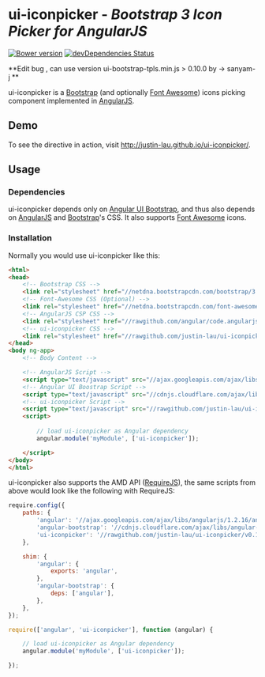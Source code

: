 # ui-iconpicker - _Bootstrap 3 Icon Picker for AngularJS_ #

[![Bower version](https://badge.fury.io/bo/ui-iconpicker.png)](http://badge.fury.io/bo/ui-iconpicker)
[![devDependencies Status](https://david-dm.org/justin-lau/ui-iconpicker/dev-status.png)](https://david-dm.org/justin-lau/ui-iconpicker#info=devDependencies)

**Edit bug , can use version ui-bootstrap-tpls.min.js > 0.10.0  by -> sanyam-j **

ui-iconpicker is a [Bootstrap]([Bootstrap](http://getbootstrap.com/)) (and
optionally [Font Awesome](http://fortawesome.github.io/Font-Awesome/)) icons
picking component implemented in [AngularJS](https://angularjs.org/).



## Demo ##

To see the directive in action, visit http://justin-lau.github.io/ui-iconpicker/.



## Usage ##

### Dependencies ###
ui-iconpicker depends only on
[Angular UI Bootstrap](http://angular-ui.github.io/bootstrap/), and thus also
depends on [AngularJS](https://angularjs.org/) and
[Bootstrap](http://getbootstrap.com/)'s CSS. It also supports
[Font Awesome](http://fortawesome.github.io/Font-Awesome/) icons.

### Installation ###
Normally you would use ui-iconpicker like this:

```html
<html>
<head>
	<!-- Bootstrap CSS -->
	<link rel="stylesheet" href="//netdna.bootstrapcdn.com/bootstrap/3.1.1/css/bootstrap.min.css">
	<!-- Font-Awesome CSS (Optional) -->
	<link rel="stylesheet" href="//netdna.bootstrapcdn.com/font-awesome/4.0.3/css/font-awesome.min.css">
	<!-- AngularJS CSP CSS -->
	<link rel="stylesheet" href="//rawgithub.com/angular/code.angularjs.org/master/1.2.16/angular-csp.css">
	<!-- ui-iconpicker CSS -->
	<link rel="stylesheet" href="//rawgithub.com/justin-lau/ui-iconpicker/v0.1.4/dist/styles/ui-iconpicker.min.css">
</head>
<body ng-app>
	<!-- Body Content -->

	<!-- AngularJS Script -->
	<script type="text/javascript" src="//ajax.googleapis.com/ajax/libs/angularjs/1.2.16/angular.min.js"></script>
	<!-- Angular UI Boostrap Script -->
	<script type="text/javascript" src="//cdnjs.cloudflare.com/ajax/libs/angular-ui-bootstrap/0.10.0/ui-bootstrap-tpls.min.js"></script>
	<!-- ui-iconpicker Script -->
	<script type="text/javascript" src="//rawgithub.com/justin-lau/ui-iconpicker/v0.1.4/dist/scripts/ui-iconpicker.min.js"></script>
	<script>
		
		// load ui-iconpicker as Angular dependency
		angular.module('myModule', ['ui-iconpicker']);

	</script>
</body>
</html>
```

ui-iconpicker also supports the AMD API ([RequireJS](http://requirejs.org/)),
the same scripts from above would look like the following with RequireJS:

```javascript
require.config({
	paths: {
		'angular': '//ajax.googleapis.com/ajax/libs/angularjs/1.2.16/angular.min',
		'angular-bootstrap': '//cdnjs.cloudflare.com/ajax/libs/angular-ui-bootstrap/0.10.0/ui-bootstrap-tpls.min',
		'ui-iconpicker': '//rawgithub.com/justin-lau/ui-iconpicker/v0.1.4/dist/scripts/ui-iconpicker.min',
	},

	shim: {
		'angular': {
			exports: 'angular',
		},
		'angular-bootstrap': {
			deps: ['angular'],
		},
	},
});

require(['angular', 'ui-iconpicker'], function (angular) {

	// load ui-iconpicker as Angular dependency
	angular.module('myModule', ['ui-iconpicker']);

});
```
